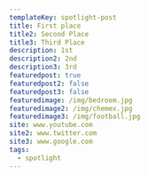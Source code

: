 ```yaml
---
templateKey: spotlight-post
title: First place
title2: Second Place
title3: Third Place
description: 1st
description2: 2nd
description3: 3rd
featuredpost: true
featuredpost2: false
featuredpost3: false
featuredimage: /img/bedroom.jpg
featuredimage2: /img/chemex.jpg
featuredimage3: /img/football.jpg
site: www.youtube.com
site2: www.twitter.com
site3: www.google.com
tags:
  - spotlight
---
```

